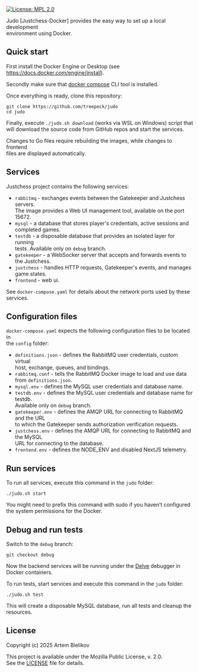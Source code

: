 [![License: MPL 2.0](https://img.shields.io/badge/License-MPL%202.0-brightgreen.svg)](https://opensource.org/licenses/MPL-2.0)

Judo [Justchess-Docker] provides the easy way to set up a local development<br/>
environment using Docker.

## Quick start

First install the Docker Engine or Desktop (see https://docs.docker.com/engine/install).

Secondly make sure that [docker compose](https://docs.docker.com/reference/cli/docker/compose/)
CLI tool is installed.

Once everything is ready, clone this repository:

```
git clone https://github.com/treepeck/judo
cd judo
```

Finally, execute `./judo.sh download` (works via WSL on Windows) script that<br/>
will download the source code from GitHub repos and start the services.

Changes to Go files require rebuilding the images, while changes to frontend<br/>
files are displayed automatically.

## Services

Justchess project contains the following services:

- `rabbitmq` - exchanges events between the Gatekeeper and Justchess servers.<br/>
  The image provides a Web UI management tool, available on the port 15672.
- `mysql` - a database that stores player's credentials, active sessions and <br/>
  completed games.
- `testdb` - a disposable database that provides an isolated layer for running<br/>
  tests.  Available only on `debug` branch.
- `gatekeeper` - a WebSocker server that accepts and forwards events to the Justchess.
- `justchess` - handles HTTP requests, Gatekeeper's events, and manages game states.
- `frontend` - web ui.

See `docker-compose.yaml` for details about the network ports used by these services.

## Configuration files

`docker-compose.yaml` expects the following configuration files to be located in<br/>
the `config` folder:

- `definitions.json` - defines the RabbitMQ user credentials, custom virtual<br/>
  host, exchange, queues, and bindings.
- `rabbitmq.conf` - tells the RabbitMQ Docker image to load and use data from `definitions.json`.
- `mysql.env` - defines the MySQL user credentials and database name.
- `testdb.env` - defines the MySQL user credentials and database name for testdb.<br/>
  Available only on `debug` branch.
- `gatekeeper.env` - defines the AMQP URL for connecting to RabbitMQ and the URL<br/>
  to which the Gatekeeper sends authorization verification requests.
- `justchess.env` - defines the AMQP URL for connecting to RabbitMQ and the MySQL<br/>
  URL for connecting to the database.
- `frontend.env` - defines the NODE_ENV and disabled NextJS telemetry.

## Run services

To run all services, execute this command in the `judo` folder:

```
./judo.sh start
```

You might need to prefix this command with sudo if you haven’t configured<br/>
the system permissions for the Docker.

## Debug and run tests

Switch to the `debug` branch:

```
git checkout debug
```

Now the backend services will be running under the [Delve](https://github.com/go-delve/delve) debugger in Docker containers.<br/>

To run tests, start services and execute this command in the `judo` folder:

```
./judo.sh test
```

This will create a disposable MySQL database, run all tests and cleanup the resources.

## License

Copyright (c) 2025 Artem Bielikov

This project is available under the Mozilla Public License, v. 2.0.<br/>
See the [LICENSE](LICENSE) file for details.
